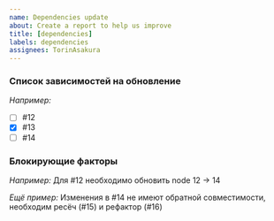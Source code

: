 ```yaml
---
name: Dependencies update
about: Create a report to help us improve
title: [dependencies]
labels: dependencies
assignees: TorinAsakura
---
```


### Список зависимостей на обновление
_Например:_
- [ ] #12
- [x] #13
- [ ] #14

### Блокирующие факторы
_Например:_
Для #12 необходимо обновить node 12 -> 14

_Ещё пример:_
Изменения в #14 не имеют обратной совместимости, необходим ресёч (#15) и рефактор (#16)
